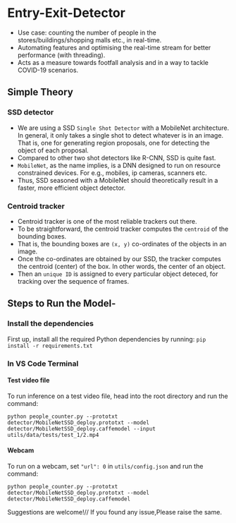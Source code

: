 # Entry-Exit-Detector

- Use case: counting the number of people in the stores/buildings/shopping malls etc., in real-time.
- Automating features and optimising the real-time stream for better performance (with threading).
- Acts as a measure towards footfall analysis and in a way to tackle COVID-19 scenarios.

## Simple Theory

### SSD detector
- We are using a SSD ```Single Shot Detector``` with a MobileNet architecture. In general, it only takes a single shot to detect whatever is in an image. That is, one for generating region proposals, one for detecting the object of each proposal. 
- Compared to other two shot detectors like R-CNN, SSD is quite fast.
- ```MobileNet```, as the name implies, is a DNN designed to run on resource constrained devices. For e.g., mobiles, ip cameras, scanners etc.
- Thus, SSD seasoned with a MobileNet should theoretically result in a faster, more efficient object detector.

### Centroid tracker
- Centroid tracker is one of the most reliable trackers out there.
- To be straightforward, the centroid tracker computes the ```centroid``` of the bounding boxes.
- That is, the bounding boxes are ```(x, y)``` co-ordinates of the objects in an image. 
- Once the co-ordinates are obtained by our SSD, the tracker computes the centroid (center) of the box. In other words, the center of an object.
- Then an ```unique ID``` is assigned to every particular object deteced, for tracking over the sequence of frames.

## Steps to Run the Model-

### Install the dependencies
First up, install all the required Python dependencies by running: ```
pip install -r requirements.txt ```

### In VS Code Terminal

#### Test video file
To run inference on a test video file, head into the root directory and run the command: 
```
python people_counter.py --prototxt detector/MobileNetSSD_deploy.prototxt --model detector/MobileNetSSD_deploy.caffemodel --input utils/data/tests/test_1/2.mp4
```

#### Webcam
To run on a webcam, set ```"url": 0``` in ```utils/config.json``` and run the command:

```
python people_counter.py --prototxt detector/MobileNetSSD_deploy.prototxt --model detector/MobileNetSSD_deploy.caffemodel
```



Suggestions are welcome!//
If you found any issue,Please raise the same.
